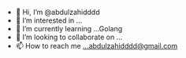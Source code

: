 - 👋 Hi, I’m @abdulzahidddd
- 👀 I’m interested in ...
- 🌱 I’m currently learning ...Golang
- 💞️ I’m looking to collaborate on ...
- 📫 How to reach me ...abdulzahidddd@gmail.com

<!---
abdulzahidddd/abdulzahidddd is a ✨ special ✨ repository because its `README.md` (this file) appears on your GitHub profile.
You can click the Preview link to take a look at your changes.
--->
